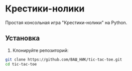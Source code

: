 # Крестики-нолики

Простая консольная игра "Крестики-нолики" на Python.

## Установка

1. Клонируйте репозиторий:

```bash
git clone https://github.com/ВАШ_НИК/tic-tac-toe.git
cd tic-tac-toe
